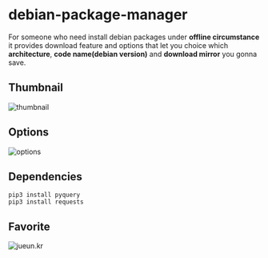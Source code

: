 # debian-package-manager

For someone who need install debian packages under **offline circumstance** 
it provides download feature and options that let you choice which **architecture**, **code name(debian version)** and **download mirror**
you gonna save.

## Thumbnail
![thumbnail](https://i.imgur.com/LChVe7f.png)

## Options
![options](https://i.imgur.com/8AWoRTp.png)

## Dependencies
```
pip3 install pyquery
pip3 install requests
```

## Favorite
![jueun.kr](https://i.imgur.com/ysjizcM.jpg)
